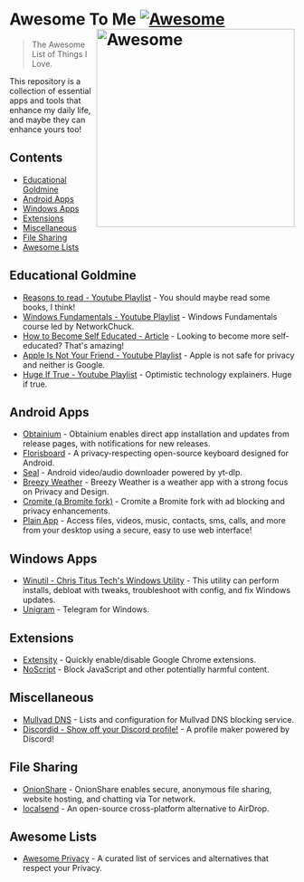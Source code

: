 # Awesome To Me [![Awesome](https://awesome.re/badge.svg)](https://github.com/sindresorhus/awesome) [<img src="https://cdn.freebiesupply.com/logos/thumbs/2x/awesome-logo.png" width="350" align="right" alt="Awesome">](https://awesome.re)
> The Awesome List of Things I Love.

This repository is a collection of essential apps and tools that enhance my daily life, and maybe they can enhance yours too!

## Contents
- [Educational Goldmine](#educational-goldmine)
- [Android Apps](android-apps)
- [Windows Apps](#windows-apps)
- [Extensions](#extensions)
- [Miscellaneous](#miscellaneous)
- [File Sharing](#file-sharing)
- [Awesome Lists](#awesome-lists)


## Educational Goldmine
- [Reasons to read - Youtube Playlist](https://youtube.com/playlist?list=PLZpKwDwO5HwPrGyF9_Py_-BHcxbp_Co2c&si=gWC5BRy2fF8Zdcqh) - You should maybe read some books, I think!
- [Windows Fundamentals - Youtube Playlist](https://youtube.com/playlist?list=PLsep1uQfemNFvT57-DOjzSnGspJv8efpS&si=27mBmj4uuI1DVPB7) - Windows Fundamentals course led by NetworkChuck.
- [How to Become Self Educated - Article](https://www.wikihow.com/Become-Self-Educated) - Looking to become more self-educated? That's amazing!
- [Apple Is Not Your Friend - Youtube Playlist](https://youtube.com/playlist?list=PLR_ghQEN2SgAr8yFEinfcSuEKFYKKZB8N&si=myxNZ5OJPhCNPN27) -  Apple is not safe for privacy and neither is Google.
- [Huge If True - Youtube Playlist](https://youtube.com/playlist?list=PLF-HhhjMki5n3PF6xpvR7-wH_-P-FpLqk&si=0YM6VslJHtQ5qxTM) - Optimistic technology explainers. Huge if true.


## Android Apps
- [Obtainium](https://github.com/ImranR98/Obtainium) - Obtainium enables direct app installation and updates from release pages, with notifications for new releases.
- [Florisboard](https://github.com/florisboard/florisboard) - A privacy-respecting open-source keyboard designed for Android.
- [Seal](https://github.com/JunkFood02/Seal) - Android video/audio downloader powered by yt-dlp.
- [Breezy Weather](https://github.com/breezy-weather/breezy-weather) - Breezy Weather is a weather app with a strong focus on Privacy and Design.
- [Cromite (a Bromite fork)](https://github.com/uazo/cromite) - Cromite a Bromite fork with ad blocking and privacy enhancements.
- [Plain App](https://github.com/ismartcoding/plain-app) - Access files, videos, music, contacts, sms, calls, and more from your desktop using a secure, easy to use web interface!


## Windows Apps
- [Winutil - Chris Titus Tech's Windows Utility](https://github.com/ChrisTitusTech/winutil?tab=readme-ov-file#readme) - This utility can perform installs, debloat with tweaks, troubleshoot with config, and fix Windows updates.
- [Unigram](https://github.com/UnigramDev/Unigram) - Telegram for Windows.


## Extensions
- [Extensity](https://sergiokas.github.io/Extensity/) - Quickly enable/disable Google Chrome extensions.
- [NoScript](https://noscript.net/) - Block JavaScript and other potentially harmful content.


## Miscellaneous
- [Mullvad DNS](https://github.com/mullvad/dns-blocklists) - Lists and configuration for Mullvad DNS blocking service.
- [Discordid - Show off your Discord profile!](https://github.com/taichikuji/discordid) - A profile maker powered by Discord!


## File Sharing
- [OnionShare](https://github.com/onionshare/onionshare) - OnionShare enables secure, anonymous file sharing, website hosting, and chatting via Tor network.
- [localsend](https://github.com/localsend/localsend) - An open-source cross-platform alternative to AirDrop.


## Awesome Lists
- [Awesome Privacy](https://github.com/pluja/awesome-privacy) - A curated list of services and alternatives that respect your Privacy.
